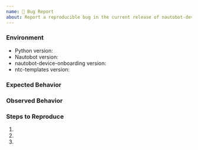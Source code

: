 ```yaml
---
name: 🐛 Bug Report
about: Report a reproducible bug in the current release of nautobot-device-onboarding
---
```


### Environment
* Python version:  <!-- Example: 3.11.4 -->
* Nautobot version:  <!-- Example: 2.0.3 -->
* nautobot-device-onboarding version:  <!-- Example: 1.0.0 -->
* ntc-templates version: <!-- Example: 5.1.0 -->

<!-- What did you expect to happen? -->
### Expected Behavior


<!-- What happened instead? -->
### Observed Behavior

<!-- You can also run the hidden job 'Runs Commands on a Device to simulate SSoT Command Getter' 
on the failing device, sanitize the job output, and attach it to the issue. -->

<!--
    Describe in detail the exact steps that someone else can take to reproduce
    this bug using the current release.
-->
### Steps to Reproduce
1.
2.
3.

